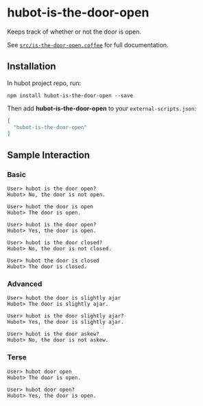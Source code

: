 # hubot-is-the-door-open

Keeps track of whether or not the door is open.

See [`src/is-the-door-open.coffee`](src/is-the-door-open.coffee) for full documentation.

## Installation

In hubot project repo, run:

`npm install hubot-is-the-door-open --save`

Then add **hubot-is-the-door-open** to your `external-scripts.json`:

```json
[
  "hubot-is-the-door-open"
]
```

## Sample Interaction

### Basic
```
User> hubot is the door open?
Hubot> No, the door is not open.

User> hubot the door is open
Hubot> The door is open.

User> hubot is the door open?
Hubot> Yes, the door is open.

User> hubot is the door closed?
Hubot> No, the door is not closed.

User> hubot the door is closed
Hubot> The door is closed.
```

### Advanced
```
User> hubot the door is slightly ajar
Hubot> The door is slightly ajar.

User> hubot is the door slightly ajar?
Hubot> Yes, the door is slightly ajar.

User> hubot is the door askew?
Hubot> No, the door is not askew.
```

### Terse
```
User> hubot door open
Hubot> The door is open.

User> hubot door open?
Hubot> Yes, the door is open.
```
